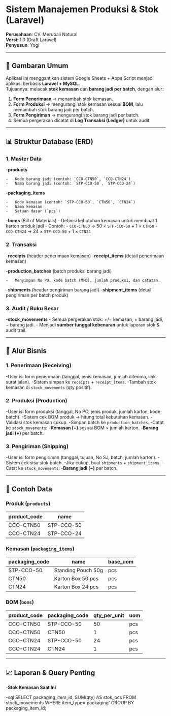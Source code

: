 # Sistem Manajemen Produksi & Stok (Laravel)

**Perusahaan**: CV. Merubali Natural  
**Versi**: 1.0 (Draft Laravel)  
**Penyusun**: Yogi

---

## 📌 Gambaran Umum

Aplikasi ini menggantikan sistem Google Sheets + Apps Script menjadi aplikasi berbasis **Laravel + MySQL**.  
Tujuannya: melacak **stok kemasan** dan **barang jadi per batch**, dengan alur:

1. **Form Penerimaan** → menambah stok kemasan.
2. **Form Produksi** → mengurangi stok kemasan sesuai **BOM**, lalu menambah stok barang jadi per batch.
3. **Form Pengiriman** → mengurangi stok barang jadi per batch.
4. Semua pergerakan dicatat di **Log Transaksi (Ledger)** untuk audit.

---

## 📊 Struktur Database (ERD)

### 1. Master Data

-**products**

    -   Kode barang jadi (contoh: `CCO-CTN50`, `CCO-CTN24`)
    -   Nama barang jadi (contoh: `STP-CCO-50`, `STP-CCO-24`)

-**packaging_items**

    -   Kode kemasan (contoh: `STP-CCO-50`, `CTN50`, `CTN24`)
    -   Nama kemasan
    -   Satuan dasar (`pcs`)

-**boms** (Bill of Materials) - Definisi kebutuhan kemasan untuk membuat 1 karton produk jadi - Contoh: - `CCO-CTN50` → 50 × `STP-CCO-50` + 1 × `CTN50` - `CCO-CTN24` → 24 × `STP-CCO-50` + 1 × `CTN24`

### 2. Transaksi

-**receipts** (header penerimaan kemasan) -**receipt_items** (detail penerimaan kemasan)

-**production_batches** (batch produksi barang jadi)

    -   Menyimpan No PO, kode batch (MFD), jumlah produksi, dan catatan.

-**shipments** (header pengiriman barang jadi) -**shipment_items** (detail pengiriman per batch produk)

### 3. Audit / Buku Besar

-**stock_movements** - Semua pergerakan stok: +/− kemasan, + barang jadi, − barang jadi. - Menjadi **sumber tunggal kebenaran** untuk laporan stok & audit trail.

---

## 📂 Alur Bisnis

### 1. Penerimaan (Receiving)

-User isi form penerimaan (tanggal, jenis kemasan, jumlah diterima, link surat jalan).
-Sistem simpan ke `receipts` + `receipt_items`.
-Tambah stok kemasan di `stock_movements` (qty positif).

### 2. Produksi (Production)

-User isi form produksi (tanggal, No PO, jenis produk, jumlah karton, kode batch).
-Sistem cek BOM produk → hitung total kebutuhan kemasan.
-Validasi stok kemasan cukup.
-Simpan batch ke `production_batches`.
-Catat ke `stock_movements`: -**Kemasan (−)** sesuai BOM × jumlah karton. -**Barang jadi (+)** per batch.

### 3. Pengiriman (Shipping)

-User isi form pengiriman (tanggal, tujuan, No SJ, batch, jumlah karton).
-Sistem cek sisa stok batch.
-Jika cukup, buat `shipments` + `shipment_items`.
-Catat ke `stock_movements`: -**Barang jadi (−)** per batch.

---

## 📑 Contoh Data

### Produk (`products`)

| product_code | name       |
| ------------ | ---------- |
| CCO-CTN50    | STP-CCO-50 |
| CCO-CTN24    | STP-CCO-24 |

### Kemasan (`packaging_items`)

| packaging_code | name               | base_uom |
| -------------- | ------------------ | -------- |
| STP-CCO-50     | Standing Pouch 50g | pcs      |
| CTN50          | Karton Box 50 pcs  | pcs      |
| CTN24          | Karton Box 24 pcs  | pcs      |

### BOM (`boms`)

| product_code | packaging_code | qty_per_unit | uom |
| ------------ | -------------- | ------------ | --- |
| CCO-CTN50    | STP-CCO-50     | 50           | pcs |
| CCO-CTN50    | CTN50          | 1            | pcs |
| CCO-CTN24    | STP-CCO-50     | 24           | pcs |
| CCO-CTN24    | CTN24          | 1            | pcs |

---

## 📈 Laporan & Query Penting

-**Stok Kemasan Saat Ini**

-sql
SELECT packaging_item_id, SUM(qty) AS stok_pcs
FROM stock_movements
WHERE item_type='packaging'
GROUP BY packaging_item_id;
